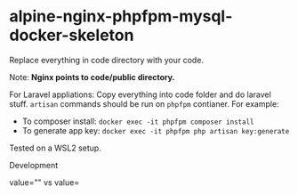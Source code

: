 # alpine-nginx-phpfpm-mysql-docker-skeleton

Replace everything in code directory with your code.

Note: **Nginx points to code/public directory.**

For Laravel appliations:
Copy everything into code folder and do laravel stuff. `artisan` commands should be run on `phpfpm` contianer.
For example:

- To composer install: `docker exec -it phpfpm composer install`
- To generate app key: `docker exec -it phpfpm php artisan key:generate`

Tested on a WSL2 setup.

Development

value="<?php echo $something ?>" vs value=<?php echo $something ?>
